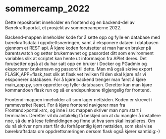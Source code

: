 # sommercamp_2022
Dette repositoriet inneholder en frontend og en backend-del av Bærekraftsportal, et prosjekt av sommercamperne 2022. 

Backend-mappen inneholder kode for å sette opp og fylle en database med bærekraftsdata i oppdrettsnæringen, samt å eksponere dataen i databasen gjennom et REST api. Å kjøre koden forutsetter at man har en bruker på barentswatch og setter brukernavnet og passordet ditt som environment variables slik at scriptet kan hente ut informasjon fra APIet deres. Det forutsetter også at du har satt opp en bruker i Docker og PGadmin og eksporterer brukernavn og passord til dette. 
Man må også skrive 
export FLASK_APP=flask_test
slik at flask vet hvilken fil den skal kjøre når vi eksponerer databasen. 
For å kjøre backend trenger man først å kjøre main_app.py, som oppretter og fyller databasen. Deretter kan man kjøre kommandoen
flask run
og så er endepunktene tilgjengelig for frontend. 

Frontend-mappen inneholder alt som lager nettsiden. Koden er skrevet i rammeverket React. For å kjøre frontend navigerer man fra Frontend>portal>src, og inne i src mappen skriver man
npm start
i terminalen. 
Deretter vil du antakelig få beskjed om at du mangler å installere noe, så du må lese feilmeldingen og finne ut hva som skal installeres. 
Om du nå skriver npm start får du forhåpentlig kjørt nettsiden, som skal vise bærekraftsdata om oppdrettsnæringen dersom flask også kjører samtidig:-) 

